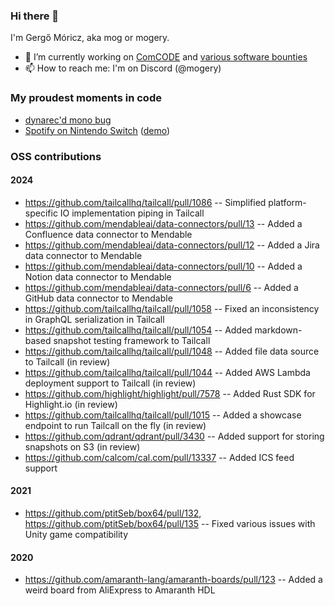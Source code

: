 ### Hi there 👋

I'm Gergő Móricz, aka mog or mogery.

- 🔭 I’m currently working on [ComCODE](https://comcode.org) and [various software bounties](https://algora.io/@/mogery)
- 📫 How to reach me: I'm on Discord (@mogery)

### My proudest moments in code
- [dynarec'd mono bug](https://github.com/ptitSeb/box64/issues/131#issuecomment-941178143)
- [Spotify on Nintendo Switch](https://github.com/mogery/90spot) ([demo](https://twitter.com/mo_geryy/status/1527326596247724033))

### OSS contributions
#### 2024
- https://github.com/tailcallhq/tailcall/pull/1086 -- Simplified platform-specific IO implementation piping in Tailcall
- https://github.com/mendableai/data-connectors/pull/13 -- Added a Confluence data connector to Mendable
- https://github.com/mendableai/data-connectors/pull/12 -- Added a Jira data connector to Mendable
- https://github.com/mendableai/data-connectors/pull/10 -- Added a Notion data connector to Mendable
- https://github.com/mendableai/data-connectors/pull/6 -- Added a GitHub data connector to Mendable
- https://github.com/tailcallhq/tailcall/pull/1058 -- Fixed an inconsistency in GraphQL serialization in Tailcall
- https://github.com/tailcallhq/tailcall/pull/1054 -- Added markdown-based snapshot testing framework to Tailcall
- https://github.com/tailcallhq/tailcall/pull/1048 -- Added file data source to Tailcall (in review)
- https://github.com/tailcallhq/tailcall/pull/1044 -- Added AWS Lambda deployment support to Tailcall (in review)
- https://github.com/highlight/highlight/pull/7578 -- Added Rust SDK for Highlight.io (in review)
- https://github.com/tailcallhq/tailcall/pull/1015 -- Added a showcase endpoint to run Tailcall on the fly (in review)
- https://github.com/qdrant/qdrant/pull/3430 -- Added support for storing snapshots on S3 (in review)
- https://github.com/calcom/cal.com/pull/13337 -- Added ICS feed support

#### 2021
- https://github.com/ptitSeb/box64/pull/132, https://github.com/ptitSeb/box64/pull/135 -- Fixed various issues with Unity game compatibility

#### 2020
- https://github.com/amaranth-lang/amaranth-boards/pull/123 -- Added a weird board from AliExpress to Amaranth HDL
